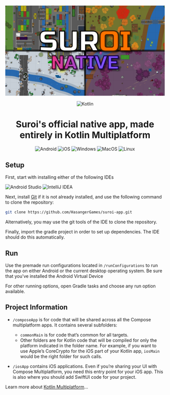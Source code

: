 ![Suroi Native](suroi_native_embed.png)

<div align="center">
    <img src="https://img.shields.io/badge/kotlin-%237F52FF.svg?style=for-the-badge&logo=kotlin&logoColor=white" alt = "Kotlin">
</div>

<h1 align="center">Suroi's official native app, made entirely in Kotlin Multiplatform</h1>
<div align="center">
  <img alt="Android" src="https://img.shields.io/badge/Android-3DDC84?style=for-the-badge&logo=android&logoColor=white">
  <img alt="iOS" src="https://img.shields.io/badge/iOS-000000?style=for-the-badge&logo=ios&logoColor=white">
  <img alt="Windows" src="https://img.shields.io/badge/Windows-0078D6?style=for-the-badge&logo=windows&logoColor=white">
  <img alt="MacOS" src="https://img.shields.io/badge/mac%20os-000000?style=for-the-badge&logo=macos&logoColor=F0F0F0">
  <img alt="Linux" src="https://img.shields.io/badge/Linux-FCC624?style=for-the-badge&logo=linux&logoColor=black">
</div>

## Setup
First, start with installing either of the following IDEs

![Android Studio](https://img.shields.io/badge/android%20studio-346ac1?style=for-the-badge&logo=android%20studio&logoColor=white)
![IntelliJ IDEA](https://img.shields.io/badge/IntelliJ%20IDEA-000000.svg?style=for-the-badge&logo=intellij-idea&logoColor=white)

Next, install [Git](https://git-scm.com/) if it is not already installed, and use the following command to clone the repository:
```sh
git clone https://github.com/HasangerGames/suroi-app.git
```
Alternatively, you may use the git tools of the IDE to clone the repository.

Finally, import the gradle project in order to set up dependencies. The IDE should do this automatically.

## Run
Use the premade run configurations located in `/runConfigurations` to run the app on either Android or the current desktop operating system.
Be sure that you've installed the Android Virtual Device

For other running options, open Gradle tasks and choose any run option available.

## Project Information
* `/composeApp` is for code that will be shared across all the Compose multiplatform apps.
  It contains several subfolders:
  - `commonMain` is for code that’s common for all targets.
  - Other folders are for Kotlin code that will be compiled for only the platform indicated in the folder name.
    For example, if you want to use Apple’s CoreCrypto for the iOS part of your Kotlin app,
    `iosMain` would be the right folder for such calls.

* `/iosApp` contains iOS applications. Even if you’re sharing your UI with Compose Multiplatform, 
  you need this entry point for your iOS app. This is also where you should add SwiftUI code for your project.


Learn more about [Kotlin Multiplatform](https://www.jetbrains.com/help/kotlin-multiplatform-dev/get-started.html)…